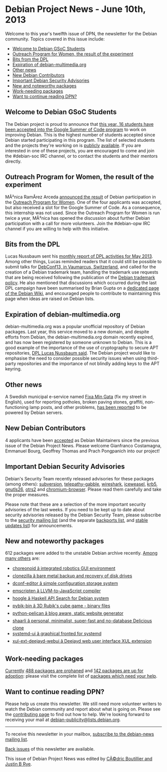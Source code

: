 
Debian Project News - June 10th, 2013
=====================================


Welcome to this year's twelfth issue of DPN, the newsletter for the Debian community. Topics covered in this issue include:


* [Welcome to Debian GSoC Students](https://www.debian.org/News/weekly/2013/12/#gsoc)
* [Outreach Program for Women, the result of the experiment](https://www.debian.org/News/weekly/2013/12/#opw)
* [Bits from the DPL](https://www.debian.org/News/weekly/2013/12/#dplbits)
* [Expiration of debian-multimedia.org](https://www.debian.org/News/weekly/2013/12/#dmo)
* [Other news](https://www.debian.org/News/weekly/2013/12/#other)
* [New Debian Contributors](https://www.debian.org/News/weekly/2013/12/#newcontributors)
* [Important Debian Security Advisories](https://www.debian.org/News/weekly/2013/12/#dsa)
* [New and noteworthy packages](https://www.debian.org/News/weekly/2013/12/#nnwp)
* [Work-needing packages](https://www.debian.org/News/weekly/2013/12/#wnpp)
* [Want to continue reading DPN?](https://www.debian.org/News/weekly/2013/12/#continuedpn)


Welcome to Debian GSoC Students
-------------------------------



The Debian project is proud to announce that
[this
year, 16 students have been accepted into the Google Summer of Code program](https://bits.debian.org/2013/05/welcome-gsoc-students-2013.html)
to work on improving Debian. This is the highest number of students accepted
since Debian started participating in this program.
The list of selected students and the projects they're working on is
[publicly](https://bits.debian.org/2013/05/welcome-gsoc-students-2013.html)
[available](http://www.google-melange.com/gsoc/org/google/gsoc2013/debian).
If you are interested in one of these projects, you are encouraged to come and
join the #debian-soc IRC channel, or to contact the students and their
mentors directly.



Outreach Program for Women, the result of the experiment
--------------------------------------------------------



MÃ²nica RamÃ­rez Arceda [announced
the result](https://lists.debian.org/debian-project/2013/06/msg00002.html) of Debian participation in the
[Outreach Program for
Women](https://wiki.debian.org/OutreachProgramForWomen). One of the four applicants was accepted, but also received a
slot for the Google Summer of Code. As a consequence, this internship was not used.
Since the Outreach Program for Women is run twice a year, MÃ²nica has opened the
discussion about further Debian participation with a call for more volunteers.
Join the #debian-opw IRC channel if you are willing to help with this initiative.



Bits from the DPL
-----------------



Lucas Nussbaum sent his
[monthly
report of DPL activities for May 2013](https://lists.debian.org/debian-devel-announce/2013/06/msg00000.html). Among other things, Lucas reminded
readers that it could still be possible to submit talks for
[DebConf13, in Vaumarcus, Switzerland](https://debconf13.debconf.org/),
and called for the creation of a Debian trademark team, handling the trademark use
requests that are being received following the publication of the
[Debian trademark policy](https://www.debian.org/trademark#policy). He also
mentioned that discussions which occurred during the last DPL campaign have
been summarised by Brian Gupta on a
[dedicated
page of the Debian Wiki](https://wiki.debian.org/Teams/DPL/Ideas), and encouraged people to contribute to maintaining
this page when ideas are raised on Debian lists.



Expiration of debian-multimedia.org
-----------------------------------



debian-multimedia.org was a popular unofficial repository of Debian
packages. Last year, this service moved to a new domain, and despite efforts
from Debian, the debian-multimedia.org domain recently expired, and has now
been registered by someone unknown to Debian.
This is a good example of the importance of the use of cryptography to secure
APT repositories,
[DPL
Lucas Nussbaum said](https://lists.debian.org/debian-devel-announce/2013/06/msg00000.html).
The Debian project would like to emphasise the need to consider possible
security issues when using third-party repositories and the importance of not
blindly adding keys to the APT keyring.



Other news
----------



A Swedish municipal e-service named [Fixa Min Gata](http://fixamingata.se/)
(fix my street in English), used for reporting potholes, broken paving stones,
graffiti, non-functioning lamp posts, and other problems,
[has
been reported](https://joinup.ec.europa.eu/elibrary/case/swedish-public-open-source-movement-working-bottom) to be powered by Debian servers.



New Debian Contributors
-----------------------



4 applicants have been
[accepted](https://lists.debian.org//debian-project/2013/06/msg00001.html)
 as Debian Maintainers since the previous issue of the Debian
 Project News. Please welcome
Gianfranco Costamagna,
Emmanuel Bourg,
Geoffrey Thomas
and
Prach Pongpanich
 into our project!


Important Debian Security Advisories
------------------------------------


Debian's Security Team recently released
 advisories for these packages (among others):
[subversion](https://www.debian.org/security/2013/dsa-2703),
[telepathy-gabble](https://www.debian.org/security/2013/dsa-2702),
[wireshark](https://www.debian.org/security/2013/dsa-2700),
[iceweasel](https://www.debian.org/security/2013/dsa-2699),
[krb5](https://www.debian.org/security/2013/dsa-2701),
[gnutls26](https://www.debian.org/security/2013/dsa-2697),
[otrs2](https://www.debian.org/security/2013/dsa-2696) and
[chromium-browser](https://www.debian.org/security/2013/dsa-2695).
 Please read them carefully and take the proper measures.


Please note that these are a selection of the more important security
advisories of the last weeks. If you need to be kept up to date about
security advisories released by the Debian Security Team, please
subscribe to the [security mailing
list](https://lists.debian.org/debian-security-announce/) (and the separate [backports
list](https://lists.debian.org/debian-backports-announce/), and [stable updates
list](https://lists.debian.org/debian-stable-announce/)) for announcements.



New and noteworthy packages
---------------------------



612 packages were added to the unstable Debian archive
recently. [Among
many others](https://packages.debian.org/unstable/main/newpkg) are:


* [choreonoid â integrated robotics GUI environment](https://packages.debian.org/unstable/main/choreonoid)
* [clonezilla â bare metal backup and recovery of disk drives](https://packages.debian.org/unstable/main/clonezilla)
* [dconf-editor â simple configuration storage system](https://packages.debian.org/unstable/main/dconf-editor)
* [emscripten â LLVM-to-JavaScript compiler](https://packages.debian.org/unstable/main/emscripten)
* [hoogle â Haskell API Search for Debian system](https://packages.debian.org/unstable/main/hoogle)
* [pybik-bin â 3D Rubik's cube game - binary files](https://packages.debian.org/unstable/main/pybik-bin)
* [python-pelican â blog aware, static website generator](https://packages.debian.org/unstable/main/python-pelican)
* [shaarli â personal, minimalist, super-fast and no-database Delicious clone](https://packages.debian.org/unstable/main/shaarli)
* [systemd-ui â graphical fronted for systemd](https://packages.debian.org/unstable/main/systemd-ui)
* [xul-ext-deejayd-webui â Deejayd web user interface XUL extension](https://packages.debian.org/unstable/main/xul-ext-deejayd-webui)


Work-needing packages
---------------------


[Currently](https://lists.debian.org/debian-devel/2013/06/msg00263.html) [488 packages are orphaned](https://www.debian.org/devel/wnpp/orphaned) and [142 packages are up for adoption](https://www.debian.org/devel/wnpp/rfa): please visit the complete list of [packages which need your help](https://www.debian.org/devel/wnpp/help_requested).


Want to continue reading DPN?
-----------------------------


Please help us create this newsletter. We still need more volunteer writers to watch the Debian community and report about what is going on. Please see the [contributing page](https://wiki.debian.org/ProjectNews/HowToContribute) to find out how to help. We're looking forward to receiving your mail at [debian-publicity@lists.debian.org](mailto:debian-publicity@lists.debian.org).




---



 To receive this newsletter in your mailbox, [subscribe to the debian-news mailing list](https://lists.debian.org/debian-news/).



[Back issues](https://www.debian.org/News/weekly/) of this newsletter are available.



This issue of Debian Project News was edited by [CÃ©dric Boutillier and Justin B Rye](mailto:debian-publicity@lists.debian.org).




